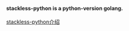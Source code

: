#### stackless-python is a python-version golang.

[stackless-python介绍](https://www.grant-olson.net/files/why_stackless.html)

